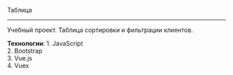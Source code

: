 Таблица

---

Учебный проект. Таблица сортировки и фильтрации клиентов.

**Технологии**:
                   1. JavaScript </br>
                2. Bootstrap </br>
                3. Vue.js <br>
                4. Vuex


